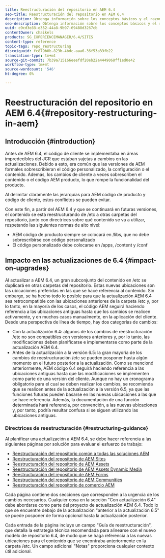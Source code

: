 ```yaml
---
title: Reestructuración del repositorio en AEM 6.4
seo-title: Reestructuración del repositorio en AEM 6.4
description: Obtenga información sobre los conceptos básicos y el razonamiento de la reestructuración del repositorio en AEM 6.4
seo-description: Obtenga información sobre los conceptos básicos y el razonamiento de la reestructuración del repositorio en AEM 6.4
uuid: e9cd3e88-e352-44a8-9b97-69488d3267cb
contentOwner: chaikels
products: SG_EXPERIENCEMANAGER/6.4/SITES
content-type: reference
topic-tags: repo_restructuring
discoiquuid: fc879b0b-823b-4bdc-aaa6-36f53a33fb22
translation-type: tm+mt
source-git-commit: 7b39a715166eeefdf20eb22a4449068ff1ed0e42
workflow-type: tm+mt
source-wordcount: '546'
ht-degree: 0%

---
```



# Reestructuración del repositorio en AEM 6.4{#repository-restructuring-in-aem}

## Introducción {#introduction}

Antes de AEM 6.4, el código de cliente se implementaba en áreas impredecibles del JCR que estaban sujetas a cambios en las actualizaciones. Debido a esto, era común que las versiones de AEM formales sobrescribieran el código personalizado, la configuración o el contenido. Además, los cambios de cliente a veces sobrescriben el contenido o el código AEM producto, lo que rompe la funcionalidad del producto.

Al delimitar claramente las jerarquías para AEM código de producto y código de cliente, estos conflictos se pueden evitar.

Con este fin, a partir del AEM 6.4 y que se continuará en futuras versiones, el contenido se está reestructurando de /etc a otras carpetas del repositorio, junto con directrices sobre qué contenido se va a utilizar, respetando las siguientes normas de alto nivel:

* AEM código de producto siempre se colocará en /libs, que no debe sobrescribirse con código personalizado
* El código personalizado debe colocarse en /apps, /content y /conf

## Impacto en las actualizaciones de 6.4 {#impact-on-upgrades}

Al actualizar a AEM 6.4, un gran subconjunto del contenido en /etc se duplicará en otras carpetas del repositorio. Estas nuevas ubicaciones son las ubicaciones preferidas en las que se hace referencia al contenido. Sin embargo, se ha hecho todo lo posible para que la actualización AEM 6.4 sea retrocompatible con las ubicaciones anteriores de la carpeta /etc y, por lo tanto, en la mayoría de los casos, el código AEM seguirá haciendo referencia a las ubicaciones antiguas hasta que los cambios se realicen activamente, y en muchos casos manualmente, en la aplicación del cliente. Desde una perspectiva de línea de tiempo, hay dos categorías de cambios:

* Con la actualización 6.4: algunos de los cambios de reestructuración /etc no son compatibles con versiones anteriores y, por lo tanto, las modificaciones deben planificarse e implementarse como parte de la actualización AEM 6.4.
* Antes de la actualización a la versión 6.5: la gran mayoría de los cambios de reestructuración /etc se pueden posponer hasta algún momento en el futuro posterior a la actualización. Como se mencionó anteriormente, AEM código 6.4 seguirá haciendo referencia a las ubicaciones antiguas hasta que las modificaciones se implementen como parte de una versión del cliente. Aunque no hay un cronograma obligatorio para el cual se deben realizar los cambios, se recomienda que se realicen antes de la actualización a la versión 6.5, ya que las funciones futuras pueden basarse en las nuevas ubicaciones a las que se hace referencia. Además, la documentación de una función determinada hará referencia, por convención, a las nuevas ubicaciones y, por tanto, podría resultar confusa si se siguen utilizando las ubicaciones antiguas.

### Directrices de reestructuración {#restructuring-guidance}

Al planificar una actualización a AEM 6.4, se debe hacer referencia a las siguientes páginas por solución para evaluar el esfuerzo de trabajo:

* [Reestructuración del repositorio común a todas las soluciones AEM](/help/sites-deploying/all-repository-restructuring-in-aem-6-4.md)
* [Reestructuración del repositorio de AEM Sites](/help/sites-deploying/sites-repository-restructuring-in-aem-6-4.md)
* [Reestructuración del repositorio de AEM Assets](/help/sites-deploying/assets-repository-restructuring-in-aem-6-4.md)
* [Reestructuración del repositorio de AEM Assets Dynamic Media](/help/sites-deploying/dynamicmedia-repository-restructuring-in-aem-6-4.md)
* [Reestructuración del repositorio de AEM Forms](/help/sites-deploying/forms-repository-restructuring-in-aem-6-4.md)
* [Reestructuración del repositorio de AEM Communities](/help/sites-deploying/communities-repository-restructuring-in-aem-6-4.md)
* [Reestructuración del repositorio de comercio AEM](/help/sites-deploying/ecommerce-repository-restructuring-in-aem-6-4.md)

Cada página contiene dos secciones que corresponden a la urgencia de los cambios necesarios. Cualquier cosa en la sección &quot;Con actualización 6.4&quot; debe abordarse como parte del proyecto de actualización AEM 6.4. Todo lo que se encuentre debajo de la actualización &quot;anterior a la actualización 6.5&quot; se puede posponer de forma opcional hasta la actualización posterior.

Cada entrada de la página incluye un campo &quot;Guía de reestructuración&quot;, que detalla la estrategia técnica recomendada para alinearse con el nuevo modelo de repositorio 6.4, de modo que se haga referencia a las nuevas ubicaciones para el contenido que se encontraba anteriormente en la carpeta /etc. Un campo adicional &quot;Notas&quot; proporciona cualquier contexto útil adicional.
